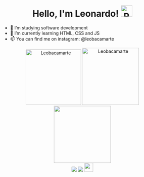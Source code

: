 <h1 align="center">Hello, I'm Leonardo!
  <img title="RTL" width="36px" src="https://camo.githubusercontent.com/e8e7b06ecf583bc040eb60e44eb5b8e0ecc5421320a92929ce21522dbc34c891/68747470733a2f2f6d656469612e67697068792e636f6d2f6d656469612f6876524a434c467a6361737252346961377a2f67697068792e676966"> </h1>



- 👀 I’m studying software development
- 🌱 I’m currently learning HTML, CSS and JS
- 📫 You can find me on instagram: @leobacamarte

<!---
Leobacamarte/Leobacamarte is a ✨ special ✨ repository because its `README.md` (this file) appears on your GitHub profile.
You can click the Preview link to take a look at your changes.
--->
<!-- GITHUB STATUS -->
<div align="center">
  <img height="175em" src="https://github-readme-streak-stats.herokuapp.com?user=Leobacamarte&theme=highcontrast&hide_border=true&date_format=j%20M%5B%20Y%5D&fire=DD2727" alt="Leobacamarte" />
  <img height="180em" src="https://github-readme-activity-graph.cyclic.app/graph?username=Leobacamarte&bg_color=000000&color=6ad600&line=fb8c00&point=dd2727&area=true&radius=14&hide_border=true" alt="Leobacamarte" />
  <img height="180em" src="https://github-readme-stats.vercel.app/api/top-langs/?username=Leobacamarte&layout=compact&card_width=120&hide_border=true&langs_count=7&theme=chartreuse-dark"/>
</div>


  <!-- TEMAS: dark, radical, merko, gruvbox, tokyonight, onedark, cobalt, synthwave, highcontrast, dracula -->
</div>



<!-- REDES SOCIAIS -->
<div align="center">
   <a href="https://instagram.com/leobacamarte/" target="_blank"><img src="https://img.shields.io/badge/-Instagram-%23E4405F?style=for-the-badge&logo=instagram&logoColor=white" target="_blank"></a>
  <a href="https://www.linkedin.com/in/leobacamarte/" target="_blank"><img src="https://img.shields.io/badge/-LinkedIn-%230077B5?style=for-the-badge&logo=linkedin&logoColor=white" target="_blank"></a>  
   <a href="mailto:martinsleo1999@gmail.com" target="_blank"><img src="https://play-lh.googleusercontent.com/D1Dz2BjPYev_oyksKXsdtAS66a_2Ql-sklpzTnwR9lqnDG_P5lAJEtfR70FudJ0XMA=s48-rw" style='width: 28px' target="_blank"></a>  
  </div>
